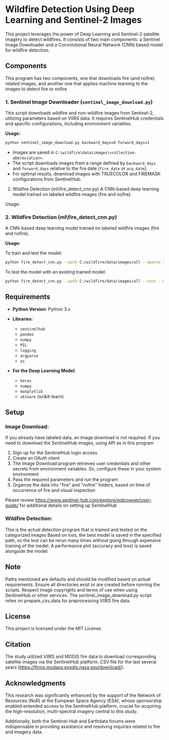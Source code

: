 # Wildfire Detection Using Deep Learning and Sentinel-2 Images

This project leverages the power of Deep Learning and Sentinel-2 satellite imagery to detect wildfires. It consists of two main components: a Sentinel Image Downloader and a Convolutional Neural Network (CNN) based model for wildfire detection.

## Components

This program has two components, one that downloads fire (and nofire) related images, and another one that applies machine learning to the images to detect fire or nofire

### 1. Sentinel Image Downloader (`sentinel_image_download.py`)
This script downloads wildfire and non-wildfire images from Sentinel-2, utilizing parameters based on VIIRS data. It requires SentinelHub credentials and specific configurations, including environment variables.

**Usage:**
```bash
python sentinel_image_download.py backward_days=0 forward_days=1
```
*   Images are saved in `C:\wildfire\data\images\<collection-abbreviation>`.
*   The script downloads images from a range defined by `backward_days` and `forward_days` relative to the fire date (`fire_date` or `acq_date`).
*   For optimal results, download images with TRUECOLOR and FIREMASK configurations from SentinelHub.

  2. Wildfire Detection (ml\fire_detect_cnn.py)
A CNN-based deep learning model trained on labeled wildfire images (fire and nofire).

Usage:

### 2. Wildfire Detection (ml\fire_detect_cnn.py)
A CNN-based deep learning model trained on labeled wildfire images (fire and nofire).

**Usage:**

To train and test the model:
```bash
python fire_detect_cnn.py --path C:/wildfire/data/images/all --epochs 10 --batch 32 --optimizer adam --train
```

To test the model with an existing trained model:
```bash
python fire_detect_cnn.py --path C:/wildfire/data/images/all --test --model_path path/to/model
```

## Requirements

- **Python Version**: Python 3.x
- **Libraries**:
  - `sentinelhub`
  - `pandas`
  - `numpy`
  - `PIL`
  - `logging`
  - `argparse`
  - `os`

- **For the Deep Learning Model**:
  - `keras`
  - `numpy`
  - `matplotlib`
  - `sklearn` (scikit-learn)

## Setup
### Image Download:

If you already have labeled data, an image download is not required. If you need to download the SentinelHub images, using API as in this program 
1) Sign up for the SentinelHub login access.
2) Create an OAuth client 
3) The Image Download program retrieves user credentials and other secrets from environment variables. So, configure these in your system environment
4) Pass the required parameters and run the program
5) Organize the data into "fire" and "nofire" folders, based on time of occurrence of fire and visual inspection

Please review https://www.sentinel-hub.com/explore/eobrowser/user-guide/ for additional details on setting up SentinelHub

### Wildfire Detection:

This is the actual detection program that is trained and tested on the categorized images
Based on loss, the best model is saved in the specified path, so the test can be rerun many times without going through expensive training of the model.
A performance plot (accuracy and loss) is saved alongside the model.

## Note
Paths mentioned are defaults and should be modified based on actual requirements.
Ensure all directories exist or are created before running the scripts.
Respect image copyrights and terms of use when using SentinelHub or other services.
The sentinel_image_download.py script relies on prepare_csv_data for preprocessing VIIRS fire data.

## License
This project is licensed under the MIT License.

## Citation
The study utilized VIIRS and MODIS fire data to download corresponding satellite images via the SentinelHub platform. CSV file for the last several years 
(https://firms.modaps.eosdis.nasa.gov/download/).

## Acknowledgments

This research was significantly enhanced by the support of the Network of Resources (NoR) at the European Space Agency (ESA), whose sponsorship enabled extended access to the SentinelHub platform, crucial for acquiring the high-resolution, multi-spectral imagery central to this study.

Additionally, both the Sentinel-Hub and Earthdata forums were indispensable in providing assistance and resolving inquiries related to fire and imagery data.

